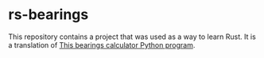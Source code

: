 # rs-bearings

This repository contains a project that was used as a way to learn Rust. It is a translation of
[This bearings calculator Python program](https://github.com/c-mcst/bearings/tree/main).

